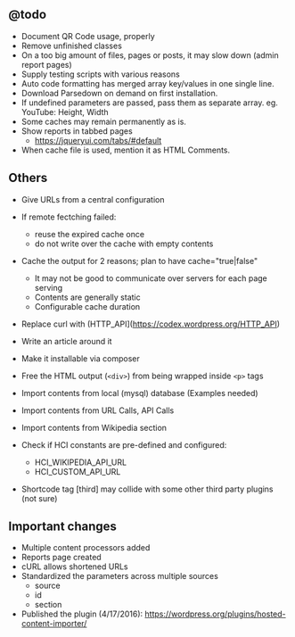 ## @todo

 * Document QR Code usage, properly
 * Remove unfinished classes
 * On a too big amount of files, pages or posts, it may slow down (admin report pages)
 * Supply testing scripts with various reasons
 * Auto code formatting has merged array key/values in one single line.
 * Download Parsedown on demand on first installation.
 * If undefined parameters are passed, pass them as separate array.
	eg. YouTube: Height, Width
 * Some caches may remain permanently as is.
 * Show reports in tabbed pages
	- https://jqueryui.com/tabs/#default
 * When cache file is used, mention it as HTML Comments.

## Others

 * Give URLs from a central configuration
 * If remote fectching failed:
    - reuse the expired cache once
    - do not write over the cache with empty contents
 * Cache the output for 2 reasons; plan to have cache="true|false" 
    - It may not be good to communicate over servers for each page serving
    - Contents are generally static
    - Configurable cache duration

 * Replace curl with (HTTP_API](https://codex.wordpress.org/HTTP_API)
 * Write an article around it
 * Make it installable via composer
 * Free the HTML output (`<div>`) from being wrapped inside `<p>` tags
 * Import contents from local (mysql) database (Examples needed)
 * Import contents from URL Calls, API Calls
 * Import contents from Wikipedia section
 * Check if HCI constants are pre-defined and configured:
   - HCI_WIKIPEDIA_API_URL
   - HCI_CUSTOM_API_URL
 * Shortcode tag [third] may collide with some other third party plugins (not sure)


## Important changes

 * Multiple content processors added
 * Reports page created
 * cURL allows shortened URLs
 * Standardized the parameters across multiple sources
   - source
   - id
   - section
  * Published the plugin (4/17/2016): https://wordpress.org/plugins/hosted-content-importer/
